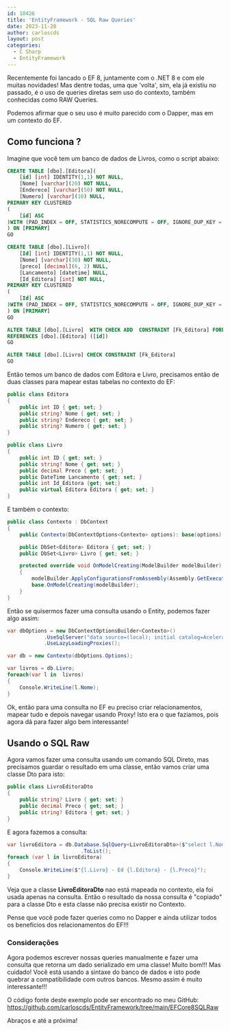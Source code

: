 ```yaml
---
id: 10426
title: 'EntityFramework - SQL Raw Queries'
date: 2023-11-28
author: carloscds
layout: post
categories:
  - C Sharp 
  - EntityFramework 
---
```

Recentemente foi lancado o EF 8, juntamente com o .NET 8 e com ele muitas novidades! Mas dentre todas, uma que 'volta', sim, ela já existiu no passado, é o uso de queries diretas sem uso do contexto, também conhecidas como RAW Queries.

Podemos afirmar que o seu uso é muito parecido com o Dapper, mas em um contexto do EF.

## Como funciona ?

Imagine que você tem um banco de dados de Livros, como o script abaixo:

```sql
CREATE TABLE [dbo].[Editora](
	[id] [int] IDENTITY(1,1) NOT NULL,
	[Nome] [varchar](20) NOT NULL,
	[Endereco] [varchar](50) NOT NULL,
	[Numero] [varchar](10) NULL,
PRIMARY KEY CLUSTERED 
(
	[id] ASC
)WITH (PAD_INDEX = OFF, STATISTICS_NORECOMPUTE = OFF, IGNORE_DUP_KEY = OFF, ALLOW_ROW_LOCKS = ON, ALLOW_PAGE_LOCKS = ON, OPTIMIZE_FOR_SEQUENTIAL_KEY = OFF) ON [PRIMARY]
) ON [PRIMARY]
GO

CREATE TABLE [dbo].[Livro](
	[Id] [int] IDENTITY(1,1) NOT NULL,
	[Nome] [varchar](30) NOT NULL,
	[preco] [decimal](6, 2) NULL,
	[Lancamento] [datetime] NULL,
	[Id_Editora] [int] NOT NULL,
PRIMARY KEY CLUSTERED 
(
	[Id] ASC
)WITH (PAD_INDEX = OFF, STATISTICS_NORECOMPUTE = OFF, IGNORE_DUP_KEY = OFF, ALLOW_ROW_LOCKS = ON, ALLOW_PAGE_LOCKS = ON, OPTIMIZE_FOR_SEQUENTIAL_KEY = OFF) ON [PRIMARY]
) ON [PRIMARY]
GO

ALTER TABLE [dbo].[Livro]  WITH CHECK ADD  CONSTRAINT [Fk_Editora] FOREIGN KEY([Id_Editora])
REFERENCES [dbo].[Editora] ([id])
GO

ALTER TABLE [dbo].[Livro] CHECK CONSTRAINT [Fk_Editora]
GO
```

Então temos um banco de dados com Editora e Livro, precisamos então de duas classes para mapear estas tabelas no contexto do EF:

```csharp
public class Editora
{
    public int ID { get; set; }
    public string? Nome { get; set; }
    public string? Endereco { get; set; }
    public string? Numero { get; set; }
}

public class Livro
{
    public int ID { get; set; }
    public string? Nome { get; set; }
    public decimal Preco { get; set; }
    public DateTime Lancamento { get; set; }
    public int Id_Editora {get; set;}
    public virtual Editora Editora { get; set; }
}
```

E também o contexto:
```csharp
public class Contexto : DbContext
{
    public Contexto(DbContextOptions<Contexto> options): base(options) { }

    public DbSet<Editora> Editora { get; set; }
    public DbSet<Livro> Livro { get; set; }

    protected override void OnModelCreating(ModelBuilder modelBuilder)
    {
        modelBuilder.ApplyConfigurationsFromAssembly(Assembly.GetExecutingAssembly());
        base.OnModelCreating(modelBuilder);
    }
}
```
Então se quisermos fazer uma consulta usando o Entity, podemos fazer algo assim:

```csharp
var dbOptions = new DbContextOptionsBuilder<Contexto>()
            .UseSqlServer("data source=(local); initial catalog=AceleraDev; integrated security=true;trusted_connection=true;encrypt=false;multipleactiveresultsets=true;")
            .UseLazyLoadingProxies();

var db = new Contexto(dbOptions.Options);

var livros = db.Livro;
foreach(var l in  livros)
{
    Console.WriteLine(l.Nome);
}
```

Ok, então para uma consulta no EF eu preciso criar relacionamentos, mapear tudo e depois navegar usando Proxy! Isto era o que faziamos, pois agora dá para fazer algo bem interessante!

## Usando o SQL Raw

Agora vamos fazer uma consulta usando um comando SQL Direto, mas precisamos guardar o resultado em uma classe, então vamos criar uma classe Dto para isto:

```csharp
public class LivroEditoraDto
{
    public string? Livro { get; set; }
    public decimal Preco { get; set; }
    public string? Editora { get; set; }
}
```

E agora fazemos a consulta:
```csharp
var livroEditora = db.Database.SqlQuery<LivroEditoraDto>($"select l.Nome Livro,l.preco Preco,e.nome Editora from livro l, editora e where l.Id_Editora = e.id")
                        .ToList();
foreach (var l in livroEditora)
{
    Console.WriteLine($"{l.Livro} - Ed {l.Editora} - {l.Preco}");
}
```

Veja que a classe **LivroEditoraDto** nao está mapeada no contexto, ela foi usada apenas na consulta. Então o resultado da nossa consulta é "copiado" para a classe Dto e esta classe não precisa existir no Contexto.

Pense que você pode fazer queries como no Dapper e ainda utilizar todos os benefícios dos relacionamentos do EF!!!


### Considerações
Agora podemos escrever nossas queries manualmente e fazer uma consulta que retorna um dado serializado em uma classe! Muito bom!!! Mas cuidado! Você está usando a sintaxe do banco de dados e isto pode quebrar a compatibilidade com outros bancos. Mesmo assim é muito interessante!!!

O código fonte deste exemplo pode ser encontrado no meu GitHub: https://github.com/carloscds/EntityFramework/tree/main/EFCore8SQLRaw

Abraços e até a próxima!
